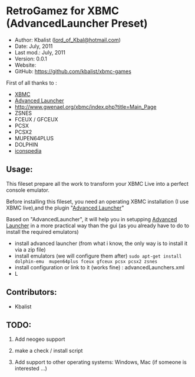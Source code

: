 RetroGamez for XBMC (AdvancedLauncher Preset)
=============================================

* Author:    Kbalist (<lord_of_Kbal@hotmail.com>)
* Date:      July, 2011
* Last mod.: July, 2011
* Version:   0.0.1
* Website:   
* GitHub:    <https://github.com/kbalist/xbmc-games>


First of all thanks to : 

* [XBMC](http://xbmc.org)
* [Advanced Launcher](http://code.google.com/p/xbmc-advanced-launcher/)
* http://www.gwenael.org/xbmc/index.php?title=Main_Page
* ZSNES
* FCEUX / GFCEUX
* PCSX
* PCSX2
* MUPEN64PLUS
* DOLPHIN
* [iconspedia](http://www.iconspedia.com/pack/all-console-143/30.html)


Usage:
------

This fileset prepare all the work to transform your XBMC Live into a perfect console emulator.

Before installing this fileset, you need an operating XBMC installation (I use XBMC live),and the plugin "[Advanced Launcher](http://www.gwenael.org/xbmc/index.php?title=Main_Page)"

Based on "AdvancedLauncher", it will help you in setupping [Advanced Launcher](http://www.gwenael.org/xbmc/index.php?title=Main_Page)
in a more practical way than the gui (as you already have to do to install the required emulators)

- install advanced launcher (from what i know, the only way is to install it via a zip file)
- install emulators (we will configure them after)
  `sudo apt-get install dolphin-emu  mupen64plus fceux gfceux pcsx pcsx2 zsnes`
- install configuration or link to it (works fine) : advancedLaunchers.xml
- L




Contributors:
-------------

* Kbalist


TODO:
-----

1. Add neogeo support

2. make a check / install script

11. Add support to other operating systems: Windows, Mac (if someone is interested ...)



